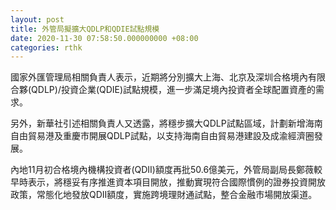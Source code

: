 ```yaml
---
layout: post
title: 外管局擬擴大QDLP和QDIE試點規模
date: 2020-11-30 07:58:50.000000000 +08:00
categories: rthk
---
```


國家外匯管理局相關負責人表示，近期將分別擴大上海、北京及深圳合格境內有限合夥(QDLP)/投資企業(QDIE)試點規模，進一步滿足境內投資者全球配置資產的需求。

另外，新華社引述相關負責人又透露，將穩步擴大QDLP試點區域，計劃新增海南自由貿易港及重慶市開展QDLP試點，以支持海南自由貿易港建設及成渝經濟圈發展。

內地11月初合格境內機構投資者(QDII)額度再批50.6億美元，外管局副局長鄭薇較早時表示，將穩妥有序推進資本項目開放，推動實現符合國際慣例的證券投資開放政策，常態化地發放QDII額度，實施跨境理財通試點，整合金融市場開放渠道。
